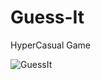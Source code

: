 # Guess-It
HyperCasual Game


![GuessIt](https://user-images.githubusercontent.com/23062170/107773108-38a2c480-6d4e-11eb-9fc6-a6fbc6cdaa89.png)
